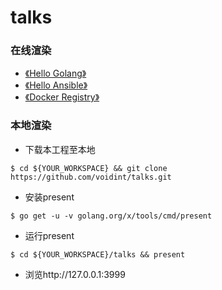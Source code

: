 # talks

### 在线渲染

- [《Hello Golang》](https://go-talks.appspot.com/github.com/voidint/talks/hello-golang/hello-golang.slide)
- [《Hello Ansible》](https://go-talks.appspot.com/github.com/voidint/talks/hello-ansible/hello-ansible.slide)
- [《Docker Registry》](https://go-talks.appspot.com/github.com/voidint/talks/docker-registry/registry.slide)

### 本地渲染
- 下载本工程至本地
```shell
$ cd ${YOUR_WORKSPACE} && git clone https://github.com/voidint/talks.git
```
- 安装present
```shell
$ go get -u -v golang.org/x/tools/cmd/present
```
- 运行present
```shell
$ cd ${YOUR_WORKSPACE}/talks && present
```

- 浏览http://127.0.0.1:3999
